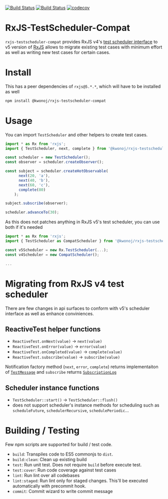 [![Build Status](https://circleci.com/gh/kwonoj/rxjs-testscheduler-compat/tree/master.svg?style=shield&circle-token=:circle-token)](https://circleci.com/gh/kwonoj/rxjs-testscheduler-compat/tree/master)
[![Build Status](https://snap-ci.com/kwonoj/rxjs-testscheduler-compat/branch/master/build_image)](https://snap-ci.com/kwonoj/rxjs-testscheduler-compat/branch/master)
[![codecov](https://codecov.io/gh/kwonoj/rxjs-testscheduler-compat/branch/master/graph/badge.svg)](https://codecov.io/gh/kwonoj/rxjs-testscheduler-compat)

# RxJS-TestScheduler-Compat

`rxjs-testscheduler-compat` provides RxJS v4's [test scheduler interface](https://github.com/Reactive-Extensions/RxJS/blob/master/doc/api/testing/testscheduler.md) to v5 version of [RxJS](https://github.com/ReactiveX/rxjs) allows to migrate existing test cases with minimum effort as well as writing new test cases for certain cases.

# Install

This has a peer dependencies of `rxjs@5.*.*`, which will have to be installed as well

```sh
npm install @kwonoj/rxjs-testscheduler-compat
```

# Usage

You can import `TestScheduler` and other helpers to create test cases.

```js
import * as Rx from 'rxjs';
import { TestScheduler, next, complete } from '@kwonoj/rxjs-testscheduler-compat';

const scheduler = new TestScheduler();
const observer = scheduler.createObserver();

const subject = scheduler.createHotObservable(
      next(20, 'a'),
      next(40, 'b'),
      next(60, 'c'),
      complete(80)
    );

subject.subscribe(observer);

scheduler.advanceTo(30);
```

As this does not patches anything in RxJS v5's test scheduler, you can use both if it's needed

```js
import * as Rx from 'rxjs';
import { TestScheduler as CompatScheduler } from '@kwonoj/rxjs-testscheduler-compat';

const v5Scheduler = new Rx.TestScheduler(...);
const v4Scheduler = new CompatScheduler();

...
```

# Migrating from RxJS v4 test scheduler

There are few changes in api surfaces to conform with v5's scheduler interface as well as enhance conviniences.

## ReactiveTest helper functions

- `ReactiveTest.onNext(value)` -> `next(value)`
- `ReactiveTest.onError(value)` -> `error(value)`
- `ReactiveTest.onCompleted(value)` -> `complete(value)`
- `ReactiveTest.subscribe(value)` -> `subscribe(value)`

Notification factory method (`next`, `error`, `complete`) returns implementaiton of [`TestMessage`](https://github.com/ReactiveX/rxjs/blob/master/src/testing/TestMessage.ts)
and `subscribe` returns [`SubscriptionLog`](https://github.com/ReactiveX/rxjs/blob/master/src/testing/SubscriptionLog.ts)

## Scheduler instance functions

- `TestScheduler::start()` -> `TestScheduler::flush()`
- does not support scheduler's instance methods for scheduling such as `scheduleFuture`, `schedulerRecursive`, `schedulePeriodic`...

# Building / Testing

Few npm scripts are supported for build / test code.

- `build`: Transpiles code to ES5 commonjs to `dist`.
- `build:clean`: Clean up existing build
- `test`: Run unit test. Does not require `build` before execute test.
- `test:cover`: Run code coverage against test cases
- `lint`: Run lint over all codebases
- `lint:staged`: Run lint only for staged changes. This'll be executed automatically with precommit hook.
- `commit`: Commit wizard to write commit message